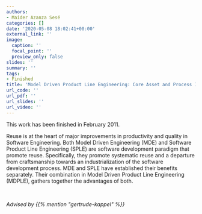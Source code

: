 ```yaml
---
authors:
- Maider Azanza Sesé
categories: []
date: '2020-05-08 18:02:41+00:00'
external_link: ''
image:
  caption: ''
  focal_point: ''
  preview_only: false
slides: ''
summary: ''
tags:
- Finished
title: 'Model Driven Product Line Engineering: Core Asset and Process Implications'
url_code: ''
url_pdf: ''
url_slides: ''
url_video: ''
---
```


This work has been finished in February 2011.

Reuse is at the heart of major improvements in productivity and quality in Software Engineering. Both Model Driven Engineering (MDE) and Software Product Line Engineering (SPLE) are software development paradigm that promote reuse. Specifically, they promote systematic reuse and a departure from craftsmanship towards an industrialization of the software development process. MDE and SPLE have established their benefits separately. Their combination in Model Driven Product Line Engineering (MDPLE), gathers together the advantages of both.

&nbsp;

*Advised by {{% mention "gertrude-kappel" %}}*